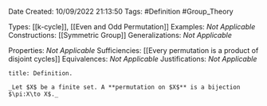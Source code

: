 <div class="topSpace"></div>

Date Created: 10/09/2022 21:13:50
Tags: #Definition #Group_Theory

Types: [[k-cycle]], [[Even and Odd Permutation]]
Examples: _Not Applicable_
Constructions: [[Symmetric Group]]
Generalizations: _Not Applicable_

Properties: _Not Applicable_
Sufficiencies: [[Every permutation is a product of disjoint cycles]]
Equivalences: _Not Applicable_
Justifications: _Not Applicable_

``` ad-Definition
title: Definition.

_Let $X$ be a finite set. A **permutation on $X$** is a bijection $\pi:X\to X$._

```
